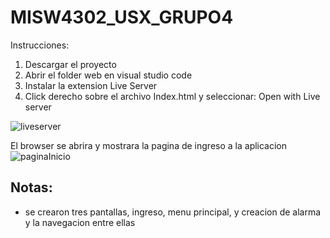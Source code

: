 # MISW4302_USX_GRUPO4

Instrucciones:
1. Descargar el proyecto
2. Abrir el folder web en visual studio code
3. Instalar la extension Live Server
4. Click derecho sobre el archivo Index.html y seleccionar: Open with Live server



![liveserver](https://github.com/stonejfg/MISW4302_USX_GRUPO4/assets/111403006/cac7f912-3ac0-4544-9670-d858b502818d)




El browser se abrira y mostrara la pagina de ingreso a la aplicacion
![paginaInicio](https://github.com/stonejfg/MISW4302_USX_GRUPO4/assets/111403006/f9f8419f-0a77-455c-a961-2cefd1701aba)


## Notas:
- se crearon tres pantallas, ingreso, menu principal, y creacion de alarma y la navegacion entre ellas
